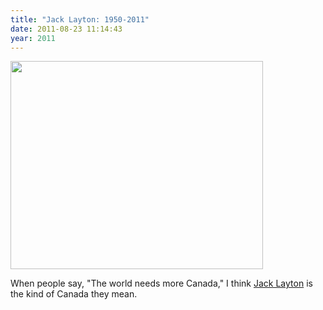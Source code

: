 ```yaml
---
title: "Jack Layton: 1950-2011"
date: 2011-08-23 11:14:43
year: 2011
---
```

<img title="dbcda31841ba8292a37246d57c44" src="{{site.github.url}}/files/2011/08/dbcda31841ba8292a37246d57c44.jpeg" alt="" width="404" height="333" />

When people say, "The world needs more Canada," I think <a href="http://en.wikipedia.org/wiki/Jack_Layton">Jack Layton</a> is the kind of Canada they mean.
